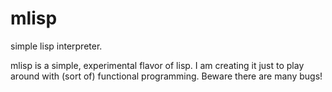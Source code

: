 # mlisp
simple lisp interpreter.

mlisp is a simple, experimental flavor of lisp.
I am creating it just to play around with (sort of)
functional programming. Beware there are many bugs!
